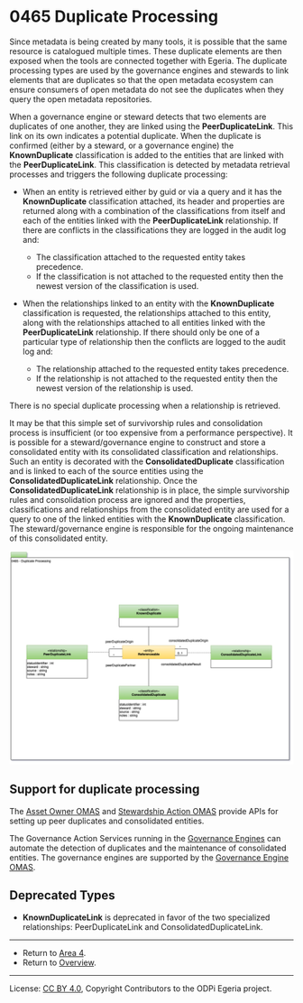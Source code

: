 <!-- SPDX-License-Identifier: CC-BY-4.0 -->
<!-- Copyright Contributors to the ODPi Egeria project. -->

# 0465 Duplicate Processing

Since metadata is being created by many tools, it is possible that the same resource is catalogued multiple times.
These duplicate elements are then exposed when the tools are connected together with Egeria.
The duplicate processing types are used by the governance engines and stewards to link elements that are duplicates
so that the open metadata ecosystem can ensure consumers of open metadata do not see the duplicates when they query
the open metadata repositories.

When a governance engine or steward detects that two elements are duplicates of one another, they are linked using
the **PeerDuplicateLink**.  This link on its own indicates a potential duplicate.
When the duplicate is confirmed (either by a steward, or a governance engine) the
**KnownDuplicate** classification is added to the entities that are linked with the
**PeerDuplicateLink**.  This classification is detected by metadata retrieval processes
and triggers the following duplicate processing:

* When an entity is retrieved either by guid or via a query and it has the **KnownDuplicate** classification attached,
its header and properties are returned
along with a combination of the classifications from itself and each of the entities linked with
the **PeerDuplicateLink** relationship.  If there are conflicts in the classifications they are
logged in the audit log and:
   * The classification attached to the requested entity takes precedence.
   * If the classification is not attached to the requested entity then the newest version of the classification is used.

* When the relationships linked to an entity with the **KnownDuplicate** classification is requested,
the relationships attached to this entity, along with the relationships attached to all entities linked with
the **PeerDuplicateLink** relationship.  If there should only be one of a particular type of relationship
then the conflicts are logged to the audit log and:
   * The relationship attached to the requested entity takes precedence.
   * If the relationship is not attached to the requested entity then the newest version of the relationship is used.

There is no special duplicate processing when a relationship is retrieved.

It may be that this simple set of survivorship rules and consolidation process is insufficient
(or too expensive from a performance perspective).
It is possible for a steward/governance engine to construct and store a consolidated entity
with its consolidated classification and relationships.  Such an entity is decorated with the **ConsolidatedDuplicate**
classification and is linked to each of the source entities using the **ConsolidatedDuplicateLink** relationship.
Once the **ConsolidatedDuplicateLink** relationship is in place, the simple survivorship rules and consolidation process
are ignored and the properties, classifications and relationships from the consolidated entity are used
for a query to one of the linked entities with the **KnownDuplicate** classification.
The steward/governance engine is responsible for the ongoing maintenance of this consolidated entity.

![UML](0465-Duplicate-Processing.png#pagewidth)

## Support for duplicate processing

The [Asset Owner OMAS](../../../open-metadata-implementation/access-services/asset-owner)
and [Stewardship Action OMAS](../../../open-metadata-implementation/access-services/stewardship-action)
provide APIs for setting up peer duplicates and consolidated entities.

The Governance Action Services running in the [Governance Engines](../../../open-metadata-implementation/access-services/governance-engine/docs/concepts/governance-engine.md) can automate the detection of
duplicates and the maintenance of consolidated entities.  The governance engines are supported by the
[Governance Engine OMAS](../../../open-metadata-implementation/access-services/governance-engine).

## Deprecated Types

* **KnownDuplicateLink** is deprecated in favor of the two specialized relationships:
PeerDuplicateLink and ConsolidatedDuplicateLink.

---

* Return to [Area 4](Area-4-models.md).
* Return to [Overview](.).

----
License: [CC BY 4.0](https://creativecommons.org/licenses/by/4.0/),
Copyright Contributors to the ODPi Egeria project.